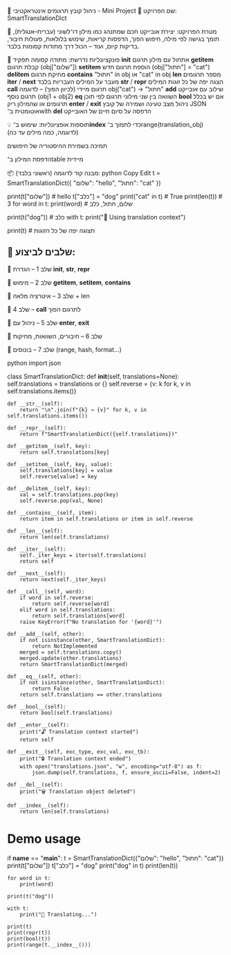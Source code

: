 🚀 ניהול קובץ תרגומים אינטראקטיבי - Mini Project
📘 שם הפרויקט:
SmartTranslationDict

🎯 מטרת הפרויקט:
יצירת אובייקט חכם שמתנהג כמו מילון דו־לשוני (עברית–אנגלית), תומך בגישה לפי מילה, חיפוש הפוך, הדפסות קריאות, שימוש בלולאות, פעולות חיבור, בדיקות קיום, ועוד – הכול דרך מתודות קסומות בלבד.

🔹 פונקציונליות נדרשת:
מתודה קסומה	תפקיד
__init__	אתחול עם מילון תרגום
__getitem__	קבלת תרגום (obj["שלום"])
__setitem__	הוספת תרגום חדש (obj["חתול"] = "cat")
__delitem__	מחיקת תרגום
__contains__	"חתול" in obj או "cat" in obj
__len__	מספר תרגומים
__iter__ / __next__	מעבר על המילים העבריות בלבד
__str__ / __repr__	הצגה יפה של כל זוגות המילים
__call__	תרגום מיידי (לכיוון הפוך) – לדוגמה obj("cat") → "חתול"
__add__	שילוב עם אובייקט תרגום נוסף (obj1 + obj2)
__eq__	השוואה בין שני מילוני תרגום לפי תוכן
__bool__	אם יש בכלל תרגומים או שהמילון ריק
__enter__ / __exit__	ניהול מצב טעינה ושמירה של קובץ JSON אוטומטית ב־with
__del__	הדפסה על סיום חיים של האובייקט

💡 תוספות אופציונליות:
שימוש ב־__index__ כדי לתמוך ב־range(translation_obj) (לדוגמה, כמה מילים עד כה)

תמיכה בשמירת ההיסטוריה של חיפושים

הדפסת המילון ב־table מיידית

📦 מבנה קוד לדוגמה (ראשוני בלבד):
python
Copy
Edit
t = SmartTranslationDict({
    "שלום": "hello",
    "חתול": "cat"
})

print(t["שלום"])        # hello
t["כלב"] = "dog"
print("cat" in t)       # True
print(len(t))           # 3
for word in t:
    print(word)         # שלום, חתול, כלב

print(t("dog"))         # כלב
with t:
    print("📝 Using translation context")

print(t)                # תצוגה יפה של כל הזוגות


🔧 שלבים לביצוע:
---

🔢 שלב 1 – הגדרת __init__, __str__, __repr__

🔢 שלב 2 – מימוש __getitem__, __setitem__, __contains__

🔢 שלב 3 – איטרציה מלאה + len

🔢 שלב 4 – __call__ לתרגום הפוך

🔢 שלב 5 – ניהול עם __enter__, __exit__

🔢 שלב 6 – חיבורים, השוואות, מחיקות

🔢 שלב 7 – בונוסים (range, hash, format...)






python
import json

class SmartTranslationDict:
    def __init__(self, translations=None):
        self.translations = translations or {}
        self.reverse = {v: k for k, v in self.translations.items()}

    def __str__(self):
        return "\n".join(f"{k} → {v}" for k, v in self.translations.items())

    def __repr__(self):
        return f"SmartTranslationDict({self.translations})"

    def __getitem__(self, key):
        return self.translations[key]

    def __setitem__(self, key, value):
        self.translations[key] = value
        self.reverse[value] = key

    def __delitem__(self, key):
        val = self.translations.pop(key)
        self.reverse.pop(val, None)

    def __contains__(self, item):
        return item in self.translations or item in self.reverse

    def __len__(self):
        return len(self.translations)

    def __iter__(self):
        self._iter_keys = iter(self.translations)
        return self

    def __next__(self):
        return next(self._iter_keys)

    def __call__(self, word):
        if word in self.reverse:
            return self.reverse[word]
        elif word in self.translations:
            return self.translations[word]
        raise KeyError(f"No translation for '{word}'")

    def __add__(self, other):
        if not isinstance(other, SmartTranslationDict):
            return NotImplemented
        merged = self.translations.copy()
        merged.update(other.translations)
        return SmartTranslationDict(merged)

    def __eq__(self, other):
        if not isinstance(other, SmartTranslationDict):
            return False
        return self.translations == other.translations

    def __bool__(self):
        return bool(self.translations)

    def __enter__(self):
        print("🔓 Translation context started")
        return self

    def __exit__(self, exc_type, exc_val, exc_tb):
        print("🔒 Translation context ended")
        with open("translations.json", "w", encoding="utf-8") as f:
            json.dump(self.translations, f, ensure_ascii=False, indent=2)

    def __del__(self):
        print("🗑️ Translation object deleted")

    def __index__(self):
        return len(self.translations)

# Demo usage
if __name__ == "__main__":
    t = SmartTranslationDict({"שלום": "hello", "חתול": "cat"})
    print(t["שלום"])
    t["כלב"] = "dog"
    print("dog" in t)
    print(len(t))

    for word in t:
        print(word)

    print(t("dog"))

    with t:
        print("📝 Translating...")

    print(t)
    print(repr(t))
    print(bool(t))
    print(range(t.__index__()))
